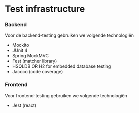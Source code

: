 # Test infrastructure




### Backend
Voor de backend-testing gebruiken we volgende technologiën
- Mockito
- JUnit 4
- Spring MockMVC
- Fest (matcher library)
- HSQLDB OR H2 for embedded database testing
- Jacoco (code coverage)


### Frontend
Voor frontend-testing gebruiken we volgende technologiën
- Jest (react)
